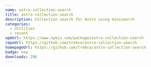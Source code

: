 ```yaml
---
name: astro-collection-search
title: astro-collection-search
description: Collection search for Astro using minisearch
categories:
  - utilities
  - recent
npmUrl: https://www.npmjs.com/package/astro-collection-search
repoUrl: https://github.com/trebco/astro-collection-search
homepageUrl: https://github.com/trebco/astro-collection-search
badge: new
downloads: 296
---
```

